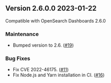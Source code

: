 ## Version 2.6.0.0 2023-01-22
Compatible with OpenSearch Dashboards 2.6.0

### Maintenance
* Bumped version to 2.6. ([#19](https://github.com/opensearch-project/dashboards-notifications/pull/19))

### Bug Fixes
* Fix CVE 2022-46175. ([#11](https://github.com/opensearch-project/dashboards-notifications/pull/11))
* Fix Node.js and Yarn installation in CI. ([#16](https://github.com/opensearch-project/dashboards-notifications/pull/16))

